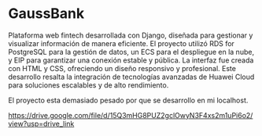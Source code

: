 # GaussBank
Plataforma web fintech desarrollada con Django, diseñada para gestionar y visualizar información de manera eficiente. El proyecto utilizó RDS for PostgreSQL para la gestión de datos, un ECS para el despliegue en la nube, y EIP para garantizar una conexión estable y pública. La interfaz fue creada con HTML y CSS, ofreciendo un diseño responsivo y profesional. Este desarrollo resalta la integración de tecnologías avanzadas de Huawei Cloud para soluciones escalables y de alto rendimiento.







El proyecto esta demasiado pesado por que se desarrollo en mi localhost.

https://drive.google.com/file/d/15Q3mHG8PUZ2gclOwyN3F4xs2m1uPi6o2/view?usp=drive_link
